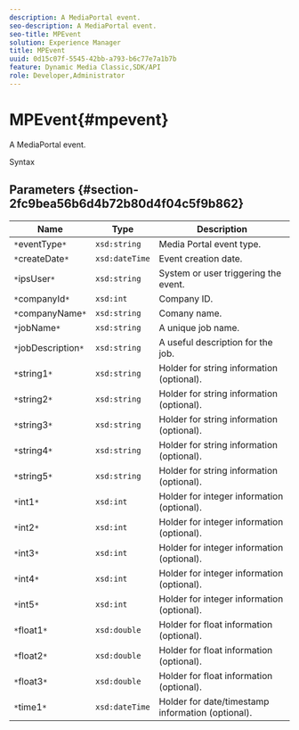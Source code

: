 ```yaml
---
description: A MediaPortal event.
seo-description: A MediaPortal event.
seo-title: MPEvent
solution: Experience Manager
title: MPEvent
uuid: 0d15c07f-5545-42bb-a793-b6c77e7a1b7b
feature: Dynamic Media Classic,SDK/API
role: Developer,Administrator
---
```


# MPEvent{#mpevent}

A MediaPortal event.

 Syntax 

## Parameters {#section-2fc9bea56b6d4b72b80d4f04c5f9b862}

|  Name  | Type  | Description  |
|---|---|---|
|  `*`eventType`*`  | `xsd:string`  | Media Portal event type.  |
|  `*`createDate`*`  | `xsd:dateTime`  | Event creation date.  |
|  `*`ipsUser`*`  | `xsd:string`  | System or user triggering the event.  |
|  `*`companyId`*`  | `xsd:int`  | Company ID.  |
|  `*`companyName`*`  | `xsd:string`  | Comany name.  |
|  `*`jobName`*`  | `xsd:string`  | A unique job name.  |
|  `*`jobDescription`*`  | `xsd:string`  | A useful description for the job.  |
|  `*`string1`*`  | `xsd:string`  | Holder for string information (optional).  |
|  `*`string2`*`  | `xsd:string`  | Holder for string information (optional).  |
|  `*`string3`*`  | `xsd:string`  | Holder for string information (optional).  |
|  `*`string4`*`  | `xsd:string`  | Holder for string information (optional).  |
|  `*`string5`*`  | `xsd:string`  | Holder for string information (optional).  |
|  `*`int1`*`  | `xsd:int`  | Holder for integer information (optional).  |
|  `*`int2`*`  | `xsd:int`  | Holder for integer information (optional).  |
|  `*`int3`*`  | `xsd:int`  | Holder for integer information (optional).  |
|  `*`int4`*`  | `xsd:int`  | Holder for integer information (optional).  |
|  `*`int5`*`  | `xsd:int`  | Holder for integer information (optional).  |
|  `*`float1`*`  | `xsd:double`  | Holder for float information (optional).  |
|  `*`float2`*`  | `xsd:double`  | Holder for float information (optional).  |
|  `*`float3`*`  | `xsd:double`  | Holder for float information (optional).  |
|  `*`time1`*`  | `xsd:dateTime`  | Holder for date/timestamp information (optional).  |

